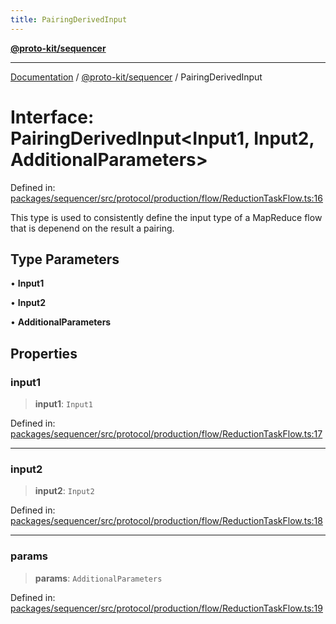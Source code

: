 ```yaml
---
title: PairingDerivedInput
---
```


[**@proto-kit/sequencer**](../README.md)

***

[Documentation](../../../README.md) / [@proto-kit/sequencer](../README.md) / PairingDerivedInput

# Interface: PairingDerivedInput\<Input1, Input2, AdditionalParameters\>

Defined in: [packages/sequencer/src/protocol/production/flow/ReductionTaskFlow.ts:16](https://github.com/proto-kit/framework/blob/28efa802e3737fc3b77339148b307ef7246f3ef1/packages/sequencer/src/protocol/production/flow/ReductionTaskFlow.ts#L16)

This type is used to consistently define the input type of a MapReduce flow
 that is depenend on the result a pairing.

## Type Parameters

• **Input1**

• **Input2**

• **AdditionalParameters**

## Properties

### input1

> **input1**: `Input1`

Defined in: [packages/sequencer/src/protocol/production/flow/ReductionTaskFlow.ts:17](https://github.com/proto-kit/framework/blob/28efa802e3737fc3b77339148b307ef7246f3ef1/packages/sequencer/src/protocol/production/flow/ReductionTaskFlow.ts#L17)

***

### input2

> **input2**: `Input2`

Defined in: [packages/sequencer/src/protocol/production/flow/ReductionTaskFlow.ts:18](https://github.com/proto-kit/framework/blob/28efa802e3737fc3b77339148b307ef7246f3ef1/packages/sequencer/src/protocol/production/flow/ReductionTaskFlow.ts#L18)

***

### params

> **params**: `AdditionalParameters`

Defined in: [packages/sequencer/src/protocol/production/flow/ReductionTaskFlow.ts:19](https://github.com/proto-kit/framework/blob/28efa802e3737fc3b77339148b307ef7246f3ef1/packages/sequencer/src/protocol/production/flow/ReductionTaskFlow.ts#L19)

